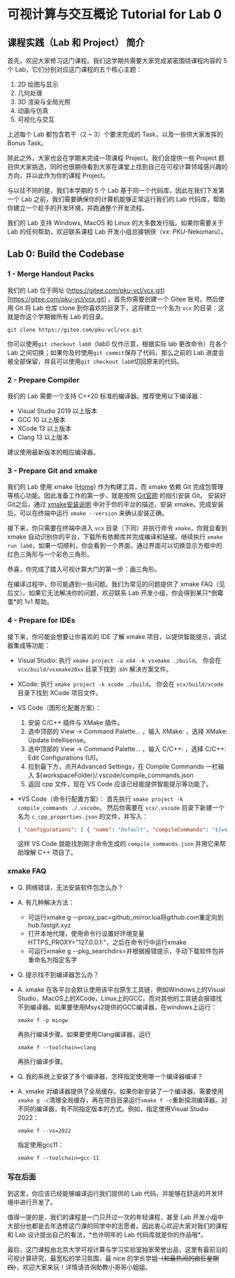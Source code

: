 # 可视计算与交互概论 Tutorial for Lab 0

## 课程实践（Lab 和 Project） 简介

首先，欢迎大家修习这门课程。我们这学期共需要大家完成紧密围绕课程内容的 5 个 Lab，它们分别对应这门课程的五个核心主题：

 1. 2D 绘图与显示
 2. 几何处理
 3. 3D 渲染与全局光照
 4. 动画与仿真
 5. 可视化与交互

上述每个 Lab 都包含若干（2 ~ 3）个要求完成的 Task，以及一些供大家发挥的 Bonus Task。

除此之外，大家也会在学期末完成一项课程 Project。我们会提供一些 Project 题目供大家挑选，同时也很期待看到大家在课堂上找到自己在可视计算领域感兴趣的方向，并以此作为你的课程 Project。

与以往不同的是，我们本学期的 5 个 Lab 基于同一个代码库，因此在我们下发第一个 Lab 之前，我们需要确保你的计算机能够正常运行我们的 Lab 代码库，帮助你建立一个趁手的开发环境，并跑通整个开发流程。

我们的 Lab 支持 Windows, MacOS 和 Linux 的大多数发行版。如果你需要关于 Lab 的任何帮助，欢迎联系课程 Lab 开发小组总接锅侠（vx: PKU-Nekomaru）。

## Lab 0: Build the Codebase

### 1 - Merge Handout Packs

我们的 Lab 位于网址 (https://gitee.com/pku-vcl/vcx.git)[https://gitee.com/pku-vcl/vcx.git] 。首先你需要创建一个 Gitee 账号。然后使用 Git 将 Lab 仓库 clone 到你喜欢的目录下，这将建立一个名为 `vcx` 的目录：这就是你这个学期做所有 Lab 的目录。

```
git clone https://gitee.com/pku-vcl/vcx.git
```

你可以使用`git checkout lab0`（lab0 仅作示意，根据实际 lab 更改命令）在各个 Lab 之间切换；如果你及时使用`git commit`保存了代码，那么之前的 Lab 进度会被全部保留，并且可以使用`git checkout lab0`切回原来的代码。

### 2 - Prepare Compiler

我们的 Lab 需要一个支持 C++20 标准的编译器。推荐使用以下编译器：

- Visual Studio 2019 以上版本
- GCC 10 以上版本
- XCode 13 以上版本
- Clang 13 以上版本

建议使用最新版本的相应编译器。

### 3 - Prepare Git and xmake

我们的 Lab 使用 xmake ([Home](https://xmake.io/)) 作为构建工具，而 xmake 依赖 Git 完成包管理等核心功能。因此准备工作的第一步，就是按照 [Git官网](https://git-scm.com/) 的指引安装 Git。 安装好Git之后，通过 [xmake安装说明](https://xmake.io/#/guide/installation) 中对于你的平台的描述，安装 xmake。完成安装后，可以在终端中运行 `xmake --version` 来确认安装正确。

接下来，你只需要在终端中进入 `vcx` 目录（下同）并执行命令 `xmake`，你就会看到 xmake 自动识别你的平台，下载所有依赖库并完成编译和链接。继续执行 `xmake run lab0`，如果一切顺利，你会看到一个界面，通过界面可以切换显示方框中的红色三角形与一个彩色三角形。

恭喜，你完成了踏入可视计算大门的第一步：画三角形。

在编译过程中，你可能遇到一些问题。我们为常见的问题提供了 xmake FAQ（见后文）。如果它无法解决你的问题，欢迎联系 Lab 开发小组，你会得到某只\*倒霉蛋\*的 1v1 帮助。

### 4 - Prepare for IDEs

接下来，你可能会想要让你喜欢的 IDE 了解 xmake 项目，以提供智能提示，调试器集成等功能：

 -  Visual Studio: 
    执行 `xmake project -a x64 -k vsxmake ./build`。
    你会在 `vcx/build/vsxmake20xx` 目录下找到 .sln 解决方案文件。

 -  XCode:
    执行 `xmake project -k xcode ./build`。
    你会在 `vcx/build/xcode` 目录下找到 XCode 项目文件。

 -  VS Code（图形化配置方案）：
    1. 安装 C/C++ 插件与 XMake 插件。
    2. 选中顶部的 View -> Command Palette... ，输入 XMake: ，选择 XMake: Update Intellisense。
    3. 选中顶部的 View -> Command Palette... ，输入 C/C++: ，选择 C/C++: Edit Configurations (UI)。
    4. 拉到最下方，点开Advanced Settings，在 Compile Commands 一栏输入 ${workspaceFolder}/.vscode/compile_commands.json
    5. 返回 cpp 文件，现在 VS Code 应该已经能提供智能提示等功能了。

 -  *VS Code（命令行配置方案）：
    首先执行 `xmake project -k compile_commands ./.vscode`。
    然后你需要在 `vcx/.vscode` 目录下新建一个名为 `c_cpp_properties.json` 的文件，并写入：
    
    ```json
    { "configurations": [ { "name": "Default", "compileCommands": "${workspaceFolder}/.vscode/compile_commands.json" } ], "version": 4 }
    ```
    
    这样 VS Code 就能找到刚才命令生成的 `compile_commands.json` 并用它来帮助理解 C++ 项目了。

### xmake FAQ

- Q. 网络错误，无法安装软件包怎么办？

- A. 有几种解决方法：
  - 可运行xmake g --proxy_pac=github_mirror.lua将github.com重定向到hub.fastgit.xyz
  - 打开本地代理，使用命令行设置好环境变量HTTPS_PROXY="127.0.0.1:<port>"，之后在命令行中运行xmake
  - 可运行xmake g --pkg_searchdirs=<download-dir>并根据报错提示，手动下载软件包并重命名为指定名字

- Q. 提示找不到编译器怎么办？

- A. xmake 在各平台会默认使用该平台原生工具链，例如Windows上的Visual Studio，MacOS上的XCode，Linux上的GCC，而对其他的工具链会报错找不到编译器。如果要使用Msys2提供的GCC编译器，在windows上运行：
  ```
  xmake f -p mingw
  ```
  再执行编译步骤。如果要使用Clang编译器，运行
  ```
  xmake f --toolchain=clang
  ```
  再执行编译步骤。

- Q. 我的系统上安装了多个编译器，怎样指定使用哪一个编译器编译？

- A. xmake 对编译器提供了全局缓存。如果你新安装了一个编译器，需要使用`xmake g -c`清理全局缓存，再在项目目录运行`xmake f -c`重新探测编译器。对不同的编译器，有不同指定版本的方式。例如，指定使用Visual Studio 2022：
  ```
  xmake f --vs=2022
  ```
  指定使用gcc11：
  ```
  xmake f --toolchain=gcc-11
  ```

### 写在后面

到这里，你应该已经能够编译运行我们提供的 Lab 代码，并能够在舒适的开发环境中进行开发了。

值得一提的是，我们的课程是一门只开过一次的年轻课程，甚至 Lab 开发小组中大部分也都是去年选修这门课的同学中的志愿者。因此衷心欢迎大家对我们的课程和 Lab 设计提出自己的看法，\*也许明年的 Lab 代码库就是你的作品哦\*。

最后，这门课程由北京大学可视计算与学习实验室独家荣誉出品，这里有最前沿的可视计算研究，最宽松的学习氛围，最 nice 的学长学姐~~（和最热闹的疯狂星期四）~~，欢迎大家来玩！详情请咨询助教小哥哥小姐姐。
